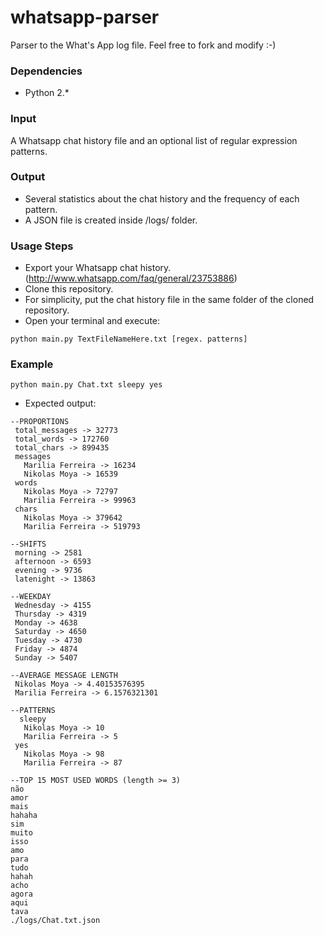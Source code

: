 whatsapp-parser
===============

Parser to the What's App log file. Feel free to fork and modify :-)

### Dependencies ###
- Python 2.*

### Input ##

A Whatsapp chat history file and an optional list of regular expression patterns.

### Output ##

- Several statistics about the chat history and the frequency of each pattern.
- A JSON file is created inside /logs/ folder.

### Usage Steps ####
- Export your Whatsapp chat history. (http://www.whatsapp.com/faq/general/23753886)
- Clone this repository.
- For simplicity, put the chat history file in the same folder of the cloned repository.
- Open your terminal and execute:

```
python main.py TextFileNameHere.txt [regex. patterns]
```

### Example ###
```
python main.py Chat.txt sleepy yes
```

- Expected output:

```
--PROPORTIONS
 total_messages -> 32773
 total_words -> 172760
 total_chars -> 899435
 messages
   Marilia Ferreira -> 16234
   ‪Nikolas Moya -> 16539
 words
   ‪Nikolas Moya -> 72797
   Marilia Ferreira -> 99963
 chars
   ‪Nikolas Moya -> 379642
   Marilia Ferreira -> 519793

--SHIFTS
 morning -> 2581
 afternoon -> 6593
 evening -> 9736
 latenight -> 13863

--WEEKDAY
 Wednesday -> 4155
 Thursday -> 4319
 Monday -> 4638
 Saturday -> 4650
 Tuesday -> 4730
 Friday -> 4874
 Sunday -> 5407

--AVERAGE MESSAGE LENGTH
 ‪Nikolas Moya -> 4.40153576395
 Marilia Ferreira -> 6.1576321301

--PATTERNS
  sleepy
   ‪Nikolas Moya -> 10
   Marilia Ferreira -> 5
 yes
   ‪Nikolas Moya -> 98
   Marilia Ferreira -> 87

--TOP 15 MOST USED WORDS (length >= 3)
não
amor
mais
hahaha
sim
muito
isso
amo
para
tudo
hahah
acho
agora
aqui
tava
./logs/Chat.txt.json